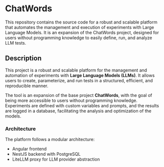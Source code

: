 # ChatWords

This repository contains the source code for a robust and scalable platform that automates the management and execution of experiments with Large Language Models. It is an expansion of the ChatWords project, designed for users without programming knowledge to easily define, run, and analyze LLM tests.

## Description

This project is a robust and scalable platform for the management and automation of experiments with **Large Language Models (LLMs)**. It allows users to create, parameterize, and run tests in a structured, efficient, and reproducible manner.

The tool is an expansion of the base project **ChatWords**, with the goal of being more accessible to users without programming knowledge. Experiments are defined with custom variables and prompts, and the results are logged in a database, facilitating the analysis and optimization of the models.

### Architecture
The platform follows a modular architecture:
- Angular frontend  
- NestJS backend with PostgreSQL  
- LiteLLM proxy for LLM provider abstraction


